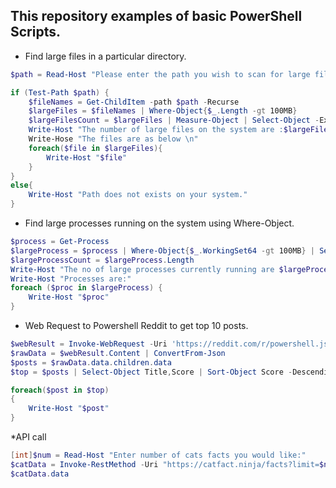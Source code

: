 ## This repository examples of basic PowerShell Scripts.

* Find large files in a particular directory.

```PowerShell
$path = Read-Host "Please enter the path you wish to scan for large files."

if (Test-Path $path) {
    $fileNames = Get-ChildItem -path $path -Recurse
    $largeFiles = $fileNames | Where-Object{$_.Length -gt 100MB}
    $largeFilesCount = $largeFiles | Measure-Object | Select-Object -ExpandProperty Count
    Write-Host "The number of large files on the system are :$largeFilesCount"
    Write-Hose "The files are as below \n"
    foreach($file in $largeFiles){
        Write-Host "$file"
    } 
}
else{
    Write-Host "Path does not exists on your system."
}
```

* Find large processes running on the system using Where-Object.

```PowerShell
$process = Get-Process
$largeProcess = $process | Where-Object{$_.WorkingSet64 -gt 100MB} | Select-Object Name, CPU, WorkingSet64
$largeProcessCount = $largeProcess.Length
Write-Host "The no of large processes currently running are $largeProcessCount"
Write-Host "Processes are:"
foreach ($proc in $largeProcess) {
    Write-Host "$proc"
}
```

* Web Request to Powershell Reddit to get top 10 posts.

```PowerShell
$webResult = Invoke-WebRequest -Uri 'https://reddit.com/r/powershell.json'
$rawData = $webResult.Content | ConvertFrom-Json
$posts = $rawData.data.children.data
$top = $posts | Select-Object Title,Score | Sort-Object Score -Descending | Select-Object -First 10   

foreach($post in $top)
{
    Write-Host "$post"
}
```

*API call

```PowerShell
[int]$num = Read-Host "Enter number of cats facts you would like:"
$catData = Invoke-RestMethod -Uri "https://catfact.ninja/facts?limit=$num&max_length=140"
$catData.data
```